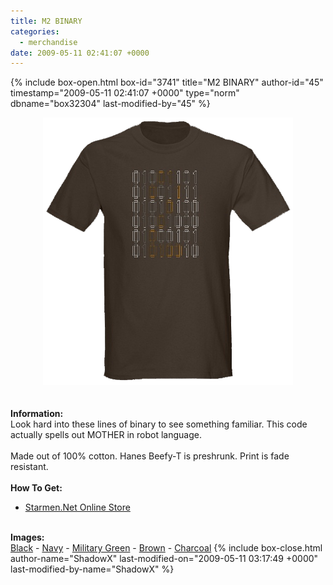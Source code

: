 ```yaml
---
title: M2 BINARY
categories:
  - merchandise
date: 2009-05-11 02:41:07 +0000
---
```

{% include box-open.html box-id="3741" title="M2 BINARY" author-id="45" timestamp="2009-05-11 02:41:07 +0000" type="norm" dbname="box32304" last-modified-by="45" %}
	<center>
	<img src="/merchandise/images/smn_m2binary_title.png" border="0" alt="M2 BINARY" />
	</center>
	<br /><br />
	<b>Information:</b>
	<br />
	Look hard into these lines of binary to see something familiar. This code actually spells out MOTHER in robot language.
	<br /><br />
	Made out of 100% cotton. Hanes Beefy-T is preshrunk. Print is fade resistant.
	<br /><br />
	<b>How To Get:</b>
	<br />
	<ul>
	<li><a href="http://www.cafepress.com/starmen.190749599">Starmen.Net Online Store</a></li>
	</ul>
	<br />
	<b>Images:</b>
	<br />
	<a href="/merchandise/images/smn_m2binary_black.jpg">Black</a> - <a href="/merchandise/images/smn_m2binary_navy.jpg">Navy</a> - <a href="/merchandise/images/smn_m2binary_mgreen.jpg">Military Green</a> - 
	<a href="/merchandise/images/smn_m2binary_brown.jpg">Brown</a> - <a href="/merchandise/images/smn_m2binary_charcoal.jpg">Charcoal</a>
{% include box-close.html author-name="ShadowX" last-modified-on="2009-05-11 03:17:49 +0000" last-modified-by-name="ShadowX" %}
